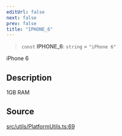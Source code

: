 ```yaml
---
editUrl: false
next: false
prev: false
title: "IPHONE_6"
---
```


> `const` **IPHONE\_6**: `string` = `"iPhone 6"`

iPhone 6

## Description

1GB RAM

## Source

[src/utils/PlatformUtils.ts:69](https://github.com/relishinc/dill-pixel/blob/10f512f7f577ca5e74162827f11215b28df5ca97/src/utils/PlatformUtils.ts#L69)
